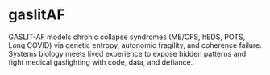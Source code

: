 # gaslitAF
GASLIT-AF models chronic collapse syndromes (ME/CFS, hEDS, POTS, Long COVID) via genetic entropy, autonomic fragility, and coherence failure. Systems biology meets lived experience to expose hidden patterns and fight medical gaslighting with code, data, and defiance.
